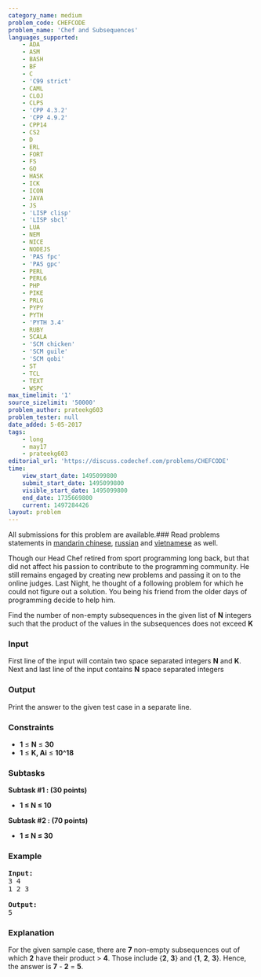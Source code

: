 ```yaml
---
category_name: medium
problem_code: CHEFCODE
problem_name: 'Chef and Subsequences'
languages_supported:
    - ADA
    - ASM
    - BASH
    - BF
    - C
    - 'C99 strict'
    - CAML
    - CLOJ
    - CLPS
    - 'CPP 4.3.2'
    - 'CPP 4.9.2'
    - CPP14
    - CS2
    - D
    - ERL
    - FORT
    - FS
    - GO
    - HASK
    - ICK
    - ICON
    - JAVA
    - JS
    - 'LISP clisp'
    - 'LISP sbcl'
    - LUA
    - NEM
    - NICE
    - NODEJS
    - 'PAS fpc'
    - 'PAS gpc'
    - PERL
    - PERL6
    - PHP
    - PIKE
    - PRLG
    - PYPY
    - PYTH
    - 'PYTH 3.4'
    - RUBY
    - SCALA
    - 'SCM chicken'
    - 'SCM guile'
    - 'SCM qobi'
    - ST
    - TCL
    - TEXT
    - WSPC
max_timelimit: '1'
source_sizelimit: '50000'
problem_author: prateekg603
problem_tester: null
date_added: 5-05-2017
tags:
    - long
    - may17
    - prateekg603
editorial_url: 'https://discuss.codechef.com/problems/CHEFCODE'
time:
    view_start_date: 1495099800
    submit_start_date: 1495099800
    visible_start_date: 1495099800
    end_date: 1735669800
    current: 1497284426
layout: problem
---
```

All submissions for this problem are available.### Read problems statements in [mandarin chinese](http://www.codechef.com/download/translated/MAY17/mandarin/CHEFCODE.pdf), [russian](http://www.codechef.com/download/translated/MAY17/russian/CHEFCODE.pdf) and [vietnamese](http://www.codechef.com/download/translated/MAY17/vietnamese/CHEFCODE.pdf) as well.

Though our Head Chef retired from sport programming long back, but that did not affect his passion to contribute to the programming community. He still remains engaged by creating new problems and passing it on to the online judges. Last Night, he thought of a following problem for which he could not figure out a solution. You being his friend from the older days of programming decide to help him.

Find the number of non-empty subsequences in the given list of **N** integers such that the product of the values in the subsequences does not exceed **K**

### Input

First line of the input will contain two space separated integers **N** and **K**. Next and last line of the input contains **N** space separated integers

### Output

Print the answer to the given test case in a separate line.

### Constraints

- **1** ≤ **N** ≤ **30**
- **1** ≤ **K, Ai** ≤ **10^18**

### Subtasks

**Subtask #1 : (30 points)**

- **1 ≤ N ≤ 10**

**Subtask #2 : (70 points)**

- **1 ≤ N ≤ 30**

### Example

<pre><b>Input:</b>
3 4
1 2 3

<b>Output:</b>
5
</pre>
### Explanation

For the given sample case, there are **7** non-empty subsequences out of which **2** have their product &gt; **4**. Those include {**2**, **3**} and {**1**, **2**, **3**}. Hence, the answer is **7** - **2** = **5**.
